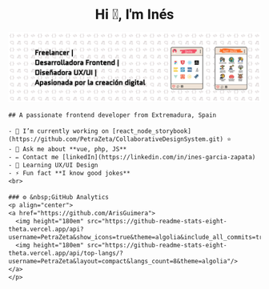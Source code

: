 <div align="center">
  <h1 align="center" style="width: 100%; text-align: center; font-family: Roboto, sans-serif;">Hi 👋, I'm Inés</h1>
    </div>
    <img src="https://github.com/PetraZeta/PetraZeta/blob/main/banner.jpg">
    
    ## A passionate frontend developer from Extremadura, Spain
    
    - 🔭 I’m currently working on [react_node_storybook](https://github.com/PetraZeta/CollaborativeDesignSystem.git) ⭐ 
    - 💬 Ask me about **vue, php, JS**
    - ✏️ Contact me [linkedIn](https://linkedin.com/in/ines-garcia-zapata)
    - 📗 Learning UX/UI Design
    - ⚡ Fun fact **I know good jokes**
    <br>
    
    ### ⚙️ &nbsp;GitHub Analytics
    <p align="center">
    <a href="https://github.com/ArisGuimera">
      <img height="180em" src="https://github-readme-stats-eight-theta.vercel.app/api?username=PetraZeta&show_icons=true&theme=algolia&include_all_commits=true&count_private=true"/>
      <img height="180em" src="https://github-readme-stats-eight-theta.vercel.app/api/top-langs/?username=PetraZeta&layout=compact&langs_count=8&theme=algolia"/>
    </a>
    </p>
